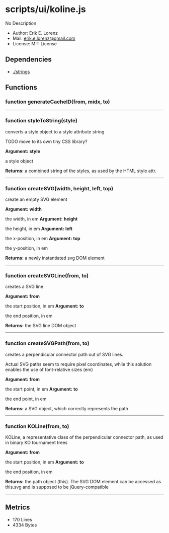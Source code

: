 # scripts/ui/koline.js


No Description

* Author: Erik E. Lorenz 
* Mail: <erik.e.lorenz@gmail.com>
* License: MIT License


## Dependencies

* <a href="./strings.html">./strings</a>

## Functions

###   function generateCacheID(from, midx, to)

---

###   function styleToString(style)
converts a style object to a style attribute string

TODO move to its own tiny CSS library?

**Argument:** **style**

a style object

**Returns:** a combined string of the styles, as used by the HTML style attr.

---


###   function createSVG(width, height, left, top)
create an empty SVG element

**Argument:** **width**

the width, in em
**Argument:** **height**

the height, in em
**Argument:** **left**

the x-position, in em
**Argument:** **top**

the y-position, in em

**Returns:** a newly instantiated svg DOM element

---


###   function createSVGLine(from, to)
creates a SVG line

**Argument:** **from**

the start position, in em
**Argument:** **to**

the end position, in em

**Returns:** the SVG line DOM object

---


###   function createSVGPath(from, to)
creates a perpendicular connector path out of SVG lines.

Actual SVG paths seem to require pixel coordinates, while this solution
enables the use of font-relative sizes (em)

**Argument:** **from**

the start point, in em
**Argument:** **to**

the end point, in em

**Returns:** a SVG object, which correctly represents the path

---


###   function KOLine(from, to)
KOLine, a representative class of the perpendicular connector path, as used
in binary KO tournament trees

**Argument:** **from**

the start position, in em
**Argument:** **to**

the end position, in em

**Returns:** the path object (this). The SVG DOM element can be accessed as
this.svg and is supposed to be jQuery-compatible

---

## Metrics

* 170 Lines
* 4334 Bytes

